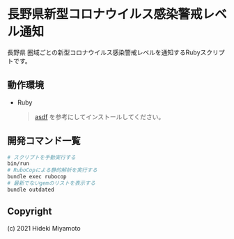 # 長野県新型コロナウイルス感染警戒レベル通知

長野県 圏域ごとの新型コロナウイルス感染警戒レベルを通知するRubyスクリプトです。

## 動作環境

- Ruby
  > [asdf](https://asdf-vm.com/#/core-manage-asdf) を参考にしてインストールしてください。

## 開発コマンド一覧

```sh
# スクリプトを手動実行する
bin/run
# RuboCopによる静的解析を実行する
bundle exec rubocop
# 最新でないgemのリストを表示する
bundle outdated
```

## Copyright

(c) 2021 Hideki Miyamoto
